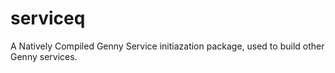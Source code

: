 # serviceq

A Natively Compiled Genny Service initiazation package, used to build other Genny services.

